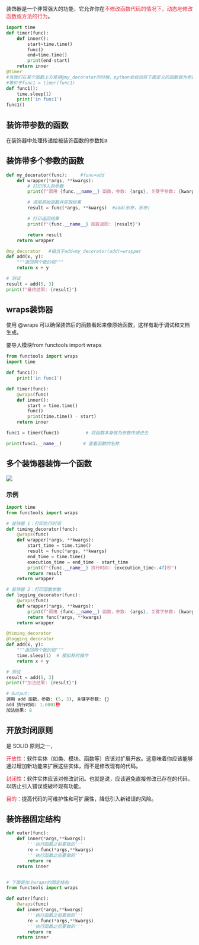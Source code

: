 装饰器是一个非常强大的功能，它允许你在<font style="color:#DF2A3F;">不修改函数代码的情况下，动态地修改函数或方法的行为</font>。

```python
import time
def timer(func):
    def inner():
        start=time.time()
        func()
        end=time.time()
        print(end-start)
    return inner
@timer
#当我们在某个函数上方使用@my_decorator的时候，python会自动将下面定义的函数做为参数传递给my_decorator。
#等价于func1 = timer(func1)
def func1():
    time.sleep(1)
    print('in func1')
func1()
```

## 装饰带参数的函数
在装饰器中处理传递给被装饰函数的参数如a

## 装饰带多个参数的函数
```python
def my_decorator(func):     #func=add
    def wrapper(*args, **kwargs):
        # 打印传入的参数
        print(f"调用 {func.__name__} 函数，参数: {args}, 关键字参数: {kwargs}")

        # 调用原始函数并获取结果
        result = func(*args, **kwargs)  #add(形参，形参)

        # 打印返回结果
        print(f"{func.__name__} 函数返回: {result}")

        return result
    return wrapper

@my_decorator   #相当于add=my_decorator(add)=wrapper
def add(x, y):
    """返回两个数的和"""
    return x + y

# 测试
result = add(5, 3)
print(f"最终结果: {result}")
```

## wraps装饰器
使用 @wraps 可以确保装饰后的函数看起来像原始函数，这样有助于调试和文档生成。

要导入模块from functools import wraps

```python
from functools import wraps
import time

def func1():
    print('in func1')

def timer(func):
    @wraps(func)
    def inner():
        start = time.time()
        func()
        print(time.time() - start)
    return inner

func1 = timer(func1)          # 将函数本身做为参数传递进去

print(func1.__name__)        # 查看函数的名称
```

## 多个装饰器装饰一个函数
![](https://cdn.nlark.com/yuque/0/2025/jpeg/55994292/1746871659242-e65ad6af-f3e1-4663-883b-2f4690dcb533.jpeg)

### 示例
```python
import time
from functools import wraps

# 装饰器 1：打印执行时间
def timing_decorator(func):
    @wraps(func)
    def wrapper(*args, **kwargs):
        start_time = time.time()
        result = func(*args, **kwargs)
        end_time = time.time()
        execution_time = end_time - start_time
        print(f"{func.__name__} 执行时间: {execution_time:.4f}秒")
        return result
    return wrapper

# 装饰器 2：打印函数参数
def logging_decorator(func):
    @wraps(func)
    def wrapper(*args, **kwargs):
        print(f"调用 {func.__name__} 函数，参数: {args}, 关键字参数: {kwargs}")
        return func(*args, **kwargs)
    return wrapper

@timing_decorator
@logging_decorator
def add(x, y):
    """返回两个数的和"""
    time.sleep(1)  # 模拟耗时操作
    return x + y

# 测试
result = add(5, 3)
print(f"加法结果: {result}")

# Output:
调用 add 函数，参数: (5, 3), 关键字参数: {}
add 执行时间: 1.0001秒
加法结果: 8
```

## 开放封闭原则
是 SOLID 原则之一，

<font style="color:#DF2A3F;">开放性</font>：软件实体（如类、模块、函数等）应该对扩展开放。这意味着你应该能够通过增加新功能来扩展这些实体，而不是修改现有的代码。

<font style="color:#DF2A3F;">封闭性</font>：软件实体应该对修改封闭。也就是说，应该避免直接修改已存在的代码，以防止引入错误或破坏现有功能。

<font style="color:#DF2A3F;">目的</font>：提高代码的可维护性和可扩展性，降低引入新错误的风险。

## 装饰器固定结构
```python
def outer(func):
    def inner(*args,**kwargs):
        '''执行函数之前要做的'''
        re = func(*args,**kwargs)
        '''执行函数之后要做的'''
        return re
    return inner


# 下面是加上wraps的固定结构
from functools import wraps

def outer(func):
    @wraps(func)
    def inner(*args,**kwargs)
        '''执行函数之前要做的'''
        re = func(*args,**kwargs)
        '''执行函数之后要做的'''
        return re
    return inner
```



